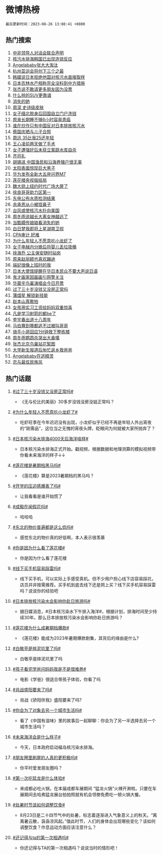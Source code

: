 # 微博热榜

`最后更新时间：2023-08-26 13:08:41 +0800`

## 热门搜索

1. [中非领导人对话会联合声明](https://m.weibo.cn/search?containerid=100103type%3D1%26t%3D10%26q%3D%23%E4%B8%AD%E9%9D%9E%E9%A2%86%E5%AF%BC%E4%BA%BA%E5%AF%B9%E8%AF%9D%E4%BC%9A%E8%81%94%E5%90%88%E5%A3%B0%E6%98%8E%23&stream_entry_id=51&isnewpage=1&extparam=seat%3D1%26pos%3D0%26c_type%3D51%26stream_entry_id%3D51%26filter_type%3Drealtimehot%26cate%3D10103%26dgr%3D0%26display_time%3D1693026520%26pre_seqid%3D169302652001903268173&luicode=10000011&lfid=106003type%253D25%2526t%253D3%2526disable_hot%253D1%2526filter_type%253Drealtimehot)
1. [核污水排海韩国已出现连锁反应](https://m.weibo.cn/search?containerid=100103type%3D1%26t%3D10%26q%3D%23%E6%A0%B8%E6%B1%A1%E6%B0%B4%E6%8E%92%E6%B5%B7%E9%9F%A9%E5%9B%BD%E5%B7%B2%E5%87%BA%E7%8E%B0%E8%BF%9E%E9%94%81%E5%8F%8D%E5%BA%94%23&stream_entry_id=31&isnewpage=1&extparam=seat%3D1%26pos%3D0%26stream_entry_id%3D31%26filter_type%3Drealtimehot%26realpos%3D1%26q%3D%2523%25E6%25A0%25B8%25E6%25B1%25A1%25E6%25B0%25B4%25E6%258E%2592%25E6%25B5%25B7%25E9%259F%25A9%25E5%259B%25BD%25E5%25B7%25B2%25E5%2587%25BA%25E7%258E%25B0%25E8%25BF%259E%25E9%2594%2581%25E5%258F%258D%25E5%25BA%2594%2523%26lcate%3D5001%26c_type%3D31%26band_rank%3D1%26cate%3D5001%26flag%3D16%26dgr%3D0%26display_time%3D1693026520%26pre_seqid%3D169302652001903268173&luicode=10000011&lfid=106003type%253D25%2526t%253D3%2526disable_hot%253D1%2526filter_type%253Drealtimehot)
1. [Angelababy张大大淘汰](https://m.weibo.cn/search?containerid=100103type%3D1%26t%3D10%26q%3D%23Angelababy%E5%BC%A0%E5%A4%A7%E5%A4%A7%E6%B7%98%E6%B1%B0%23&stream_entry_id=31&isnewpage=1&extparam=seat%3D1%26pos%3D1%26stream_entry_id%3D31%26filter_type%3Drealtimehot%26realpos%3D2%26q%3D%2523Angelababy%25E5%25BC%25A0%25E5%25A4%25A7%25E5%25A4%25A7%25E6%25B7%2598%25E6%25B1%25B0%2523%26lcate%3D5001%26c_type%3D31%26band_rank%3D2%26cate%3D5001%26flag%3D1%26dgr%3D0%26display_time%3D1693026520%26pre_seqid%3D169302652001903268173&luicode=10000011&lfid=106003type%253D25%2526t%253D3%2526disable_hot%253D1%2526filter_type%253Drealtimehot)
1. [杭州亚运会将创下三个之最](https://m.weibo.cn/search?containerid=100103type%3D1%26t%3D10%26q%3D%23%E6%9D%AD%E5%B7%9E%E4%BA%9A%E8%BF%90%E4%BC%9A%E5%B0%86%E5%88%9B%E4%B8%8B%E4%B8%89%E4%B8%AA%E4%B9%8B%E6%9C%80%23&stream_entry_id=31&isnewpage=1&extparam=seat%3D1%26pos%3D2%26stream_entry_id%3D31%26filter_type%3Drealtimehot%26realpos%3D3%26q%3D%2523%25E6%259D%25AD%25E5%25B7%259E%25E4%25BA%259A%25E8%25BF%2590%25E4%25BC%259A%25E5%25B0%2586%25E5%2588%259B%25E4%25B8%258B%25E4%25B8%2589%25E4%25B8%25AA%25E4%25B9%258B%25E6%259C%2580%2523%26lcate%3D5001%26c_type%3D31%26band_rank%3D3%26cate%3D5001%26flag%3D0%26dgr%3D0%26display_time%3D1693026520%26pre_seqid%3D169302652001903268173&luicode=10000011&lfid=106003type%253D25%2526t%253D3%2526disable_hot%253D1%2526filter_type%253Drealtimehot)
1. [韩媒说日本拒绝他国对核污水直接取样](https://m.weibo.cn/search?containerid=100103type%3D1%26t%3D10%26q%3D%23%E9%9F%A9%E5%AA%92%E8%AF%B4%E6%97%A5%E6%9C%AC%E6%8B%92%E7%BB%9D%E4%BB%96%E5%9B%BD%E5%AF%B9%E6%A0%B8%E6%B1%A1%E6%B0%B4%E7%9B%B4%E6%8E%A5%E5%8F%96%E6%A0%B7%23&stream_entry_id=31&isnewpage=1&extparam=seat%3D1%26pos%3D3%26stream_entry_id%3D31%26filter_type%3Drealtimehot%26realpos%3D4%26q%3D%2523%25E9%259F%25A9%25E5%25AA%2592%25E8%25AF%25B4%25E6%2597%25A5%25E6%259C%25AC%25E6%258B%2592%25E7%25BB%259D%25E4%25BB%2596%25E5%259B%25BD%25E5%25AF%25B9%25E6%25A0%25B8%25E6%25B1%25A1%25E6%25B0%25B4%25E7%259B%25B4%25E6%258E%25A5%25E5%258F%2596%25E6%25A0%25B7%2523%26lcate%3D5001%26c_type%3D31%26band_rank%3D4%26cate%3D5001%26flag%3D1%26dgr%3D0%26display_time%3D1693026520%26pre_seqid%3D169302652001903268173&luicode=10000011&lfid=106003type%253D25%2526t%253D3%2526disable_hot%253D1%2526filter_type%253Drealtimehot)
1. [日本农林水产相称完全没料到中方措施](https://m.weibo.cn/search?containerid=100103type%3D1%26t%3D10%26q%3D%23%E6%97%A5%E6%9C%AC%E5%86%9C%E6%9E%97%E6%B0%B4%E4%BA%A7%E7%9B%B8%E7%A7%B0%E5%AE%8C%E5%85%A8%E6%B2%A1%E6%96%99%E5%88%B0%E4%B8%AD%E6%96%B9%E6%8E%AA%E6%96%BD%23&stream_entry_id=31&isnewpage=1&extparam=seat%3D1%26pos%3D4%26stream_entry_id%3D31%26filter_type%3Drealtimehot%26realpos%3D5%26q%3D%2523%25E6%2597%25A5%25E6%259C%25AC%25E5%2586%259C%25E6%259E%2597%25E6%25B0%25B4%25E4%25BA%25A7%25E7%259B%25B8%25E7%25A7%25B0%25E5%25AE%258C%25E5%2585%25A8%25E6%25B2%25A1%25E6%2596%2599%25E5%2588%25B0%25E4%25B8%25AD%25E6%2596%25B9%25E6%258E%25AA%25E6%2596%25BD%2523%26lcate%3D5001%26c_type%3D31%26band_rank%3D5%26cate%3D5001%26flag%3D1%26dgr%3D0%26display_time%3D1693026520%26pre_seqid%3D169302652001903268173&luicode=10000011&lfid=106003type%253D25%2526t%253D3%2526disable_hot%253D1%2526filter_type%253Drealtimehot)
1. [张杰说不敢请更多朋友因为没票](https://m.weibo.cn/search?containerid=100103type%3D1%26t%3D10%26q%3D%23%E5%BC%A0%E6%9D%B0%E8%AF%B4%E4%B8%8D%E6%95%A2%E8%AF%B7%E6%9B%B4%E5%A4%9A%E6%9C%8B%E5%8F%8B%E5%9B%A0%E4%B8%BA%E6%B2%A1%E7%A5%A8%23&stream_entry_id=31&isnewpage=1&extparam=seat%3D1%26pos%3D5%26stream_entry_id%3D31%26filter_type%3Drealtimehot%26realpos%3D6%26q%3D%2523%25E5%25BC%25A0%25E6%259D%25B0%25E8%25AF%25B4%25E4%25B8%258D%25E6%2595%25A2%25E8%25AF%25B7%25E6%259B%25B4%25E5%25A4%259A%25E6%259C%258B%25E5%258F%258B%25E5%259B%25A0%25E4%25B8%25BA%25E6%25B2%25A1%25E7%25A5%25A8%2523%26lcate%3D5001%26c_type%3D31%26band_rank%3D6%26cate%3D5001%26flag%3D1%26dgr%3D0%26display_time%3D1693026520%26pre_seqid%3D169302652001903268173&luicode=10000011&lfid=106003type%253D25%2526t%253D3%2526disable_hot%253D1%2526filter_type%253Drealtimehot)
1. [什么样的SUV更靠谱](https://m.weibo.cn/search?containerid=100103type%3D1%26t%3D10%26q%3D%23%E4%BB%80%E4%B9%88%E6%A0%B7%E7%9A%84SUV%E6%9B%B4%E9%9D%A0%E8%B0%B1%23&stream_entry_id=31&isnewpage=1&extparam=seat%3D1%26adid%3D200559%26pos%3D6%26is_ad_pos%3D1%26filter_type%3Drealtimehot%26dgr%3D0%26lcate%3D5001%26stream_entry_id%3D31%26c_type%3D31%26cate%3D5001%26band_rank%3D7%26q%3D%2523%25E4%25BB%2580%25E4%25B9%2588%25E6%25A0%25B7%25E7%259A%2584SUV%25E6%259B%25B4%25E9%259D%25A0%25E8%25B0%25B1%2523%26topic_ad%3D1%26display_time%3D1693026520%26pre_seqid%3D169302652001903268173&luicode=10000011&lfid=106003type%253D25%2526t%253D3%2526disable_hot%253D1%2526filter_type%253Drealtimehot)
1. [消失的她](https://m.weibo.cn/search?containerid=100103type%3D1%26t%3D10%26q%3D%E6%B6%88%E5%A4%B1%E7%9A%84%E5%A5%B9&stream_entry_id=31&isnewpage=1&extparam=seat%3D1%26pos%3D7%26stream_entry_id%3D31%26filter_type%3Drealtimehot%26realpos%3D7%26q%3D%25E6%25B6%2588%25E5%25A4%25B1%25E7%259A%2584%25E5%25A5%25B9%26lcate%3D5001%26c_type%3D31%26band_rank%3D7%26cate%3D5001%26flag%3D1%26dgr%3D0%26display_time%3D1693026520%26pre_seqid%3D169302652001903268173&luicode=10000011&lfid=106003type%253D25%2526t%253D3%2526disable_hot%253D1%2526filter_type%253Drealtimehot)
1. [周深 史诗级皮肤](https://m.weibo.cn/search?containerid=100103type%3D1%26t%3D10%26q%3D%E5%91%A8%E6%B7%B1+%E5%8F%B2%E8%AF%97%E7%BA%A7%E7%9A%AE%E8%82%A4&stream_entry_id=31&isnewpage=1&extparam=seat%3D1%26pos%3D8%26stream_entry_id%3D31%26filter_type%3Drealtimehot%26realpos%3D8%26q%3D%25E5%2591%25A8%25E6%25B7%25B1%2520%25E5%258F%25B2%25E8%25AF%2597%25E7%25BA%25A7%25E7%259A%25AE%25E8%2582%25A4%26lcate%3D5001%26c_type%3D31%26band_rank%3D8%26cate%3D5001%26flag%3D1%26dgr%3D0%26display_time%3D1693026520%26pre_seqid%3D169302652001903268173&luicode=10000011&lfid=106003type%253D25%2526t%253D3%2526disable_hot%253D1%2526filter_type%253Drealtimehot)
1. [女子缅北脱身后回国自立门户洗钱](https://m.weibo.cn/search?containerid=100103type%3D1%26t%3D10%26q%3D%23%E5%A5%B3%E5%AD%90%E7%BC%85%E5%8C%97%E8%84%B1%E8%BA%AB%E5%90%8E%E5%9B%9E%E5%9B%BD%E8%87%AA%E7%AB%8B%E9%97%A8%E6%88%B7%E6%B4%97%E9%92%B1%23&stream_entry_id=31&isnewpage=1&extparam=seat%3D1%26pos%3D9%26stream_entry_id%3D31%26filter_type%3Drealtimehot%26realpos%3D9%26q%3D%2523%25E5%25A5%25B3%25E5%25AD%2590%25E7%25BC%2585%25E5%258C%2597%25E8%2584%25B1%25E8%25BA%25AB%25E5%2590%258E%25E5%259B%259E%25E5%259B%25BD%25E8%2587%25AA%25E7%25AB%258B%25E9%2597%25A8%25E6%2588%25B7%25E6%25B4%2597%25E9%2592%25B1%2523%26lcate%3D5001%26c_type%3D31%26band_rank%3D9%26cate%3D5001%26flag%3D2%26dgr%3D0%26display_time%3D1693026520%26pre_seqid%3D169302652001903268173&luicode=10000011&lfid=106003type%253D25%2526t%253D3%2526disable_hot%253D1%2526filter_type%253Drealtimehot)
1. [原来长期睡不够6小时容易患癌](https://m.weibo.cn/search?containerid=100103type%3D1%26t%3D10%26q%3D%23%E5%8E%9F%E6%9D%A5%E9%95%BF%E6%9C%9F%E7%9D%A1%E4%B8%8D%E5%A4%9F6%E5%B0%8F%E6%97%B6%E5%AE%B9%E6%98%93%E6%82%A3%E7%99%8C%23&stream_entry_id=31&isnewpage=1&extparam=seat%3D1%26pos%3D10%26stream_entry_id%3D31%26filter_type%3Drealtimehot%26realpos%3D10%26q%3D%2523%25E5%258E%259F%25E6%259D%25A5%25E9%2595%25BF%25E6%259C%259F%25E7%259D%25A1%25E4%25B8%258D%25E5%25A4%259F6%25E5%25B0%258F%25E6%2597%25B6%25E5%25AE%25B9%25E6%2598%2593%25E6%2582%25A3%25E7%2599%258C%2523%26lcate%3D5001%26c_type%3D31%26band_rank%3D10%26cate%3D5001%26flag%3D0%26dgr%3D0%26display_time%3D1693026520%26pre_seqid%3D169302652001903268173&luicode=10000011&lfid=106003type%253D25%2526t%253D3%2526disable_hot%253D1%2526filter_type%253Drealtimehot)
1. [谁在炒作只有中国反对日本排放核污水](https://m.weibo.cn/search?containerid=100103type%3D1%26t%3D10%26q%3D%23%E8%B0%81%E5%9C%A8%E7%82%92%E4%BD%9C%E5%8F%AA%E6%9C%89%E4%B8%AD%E5%9B%BD%E5%8F%8D%E5%AF%B9%E6%97%A5%E6%9C%AC%E6%8E%92%E6%94%BE%E6%A0%B8%E6%B1%A1%E6%B0%B4%23&stream_entry_id=31&isnewpage=1&extparam=seat%3D1%26pos%3D11%26stream_entry_id%3D31%26filter_type%3Drealtimehot%26realpos%3D11%26q%3D%2523%25E8%25B0%2581%25E5%259C%25A8%25E7%2582%2592%25E4%25BD%259C%25E5%258F%25AA%25E6%259C%2589%25E4%25B8%25AD%25E5%259B%25BD%25E5%258F%258D%25E5%25AF%25B9%25E6%2597%25A5%25E6%259C%25AC%25E6%258E%2592%25E6%2594%25BE%25E6%25A0%25B8%25E6%25B1%25A1%25E6%25B0%25B4%2523%26lcate%3D5001%26c_type%3D31%26band_rank%3D11%26cate%3D5001%26flag%3D2%26dgr%3D0%26display_time%3D1693026520%26pre_seqid%3D169302652001903268173&luicode=10000011&lfid=106003type%253D25%2526t%253D3%2526disable_hot%253D1%2526filter_type%253Drealtimehot)
1. [蔡国庆晒与儿子合照](https://m.weibo.cn/search?containerid=100103type%3D1%26t%3D10%26q%3D%23%E8%94%A1%E5%9B%BD%E5%BA%86%E6%99%92%E4%B8%8E%E5%84%BF%E5%AD%90%E5%90%88%E7%85%A7%23&stream_entry_id=31&isnewpage=1&extparam=seat%3D1%26pos%3D12%26stream_entry_id%3D31%26filter_type%3Drealtimehot%26realpos%3D12%26q%3D%2523%25E8%2594%25A1%25E5%259B%25BD%25E5%25BA%2586%25E6%2599%2592%25E4%25B8%258E%25E5%2584%25BF%25E5%25AD%2590%25E5%2590%2588%25E7%2585%25A7%2523%26lcate%3D5001%26c_type%3D31%26band_rank%3D12%26cate%3D5001%26flag%3D1%26dgr%3D0%26display_time%3D1693026520%26pre_seqid%3D169302652001903268173&luicode=10000011&lfid=106003type%253D25%2526t%253D3%2526disable_hot%253D1%2526filter_type%253Drealtimehot)
1. [周迅 35比我25还年轻](https://m.weibo.cn/search?containerid=100103type%3D1%26t%3D10%26q%3D%E5%91%A8%E8%BF%85+35%E6%AF%94%E6%88%9125%E8%BF%98%E5%B9%B4%E8%BD%BB&stream_entry_id=31&isnewpage=1&extparam=seat%3D1%26pos%3D13%26stream_entry_id%3D31%26filter_type%3Drealtimehot%26realpos%3D13%26q%3D%25E5%2591%25A8%25E8%25BF%2585%252035%25E6%25AF%2594%25E6%2588%259125%25E8%25BF%2598%25E5%25B9%25B4%25E8%25BD%25BB%26lcate%3D5001%26c_type%3D31%26band_rank%3D13%26cate%3D5001%26flag%3D1%26dgr%3D0%26display_time%3D1693026520%26pre_seqid%3D169302652001903268173&luicode=10000011&lfid=106003type%253D25%2526t%253D3%2526disable_hot%253D1%2526filter_type%253Drealtimehot)
1. [王心凌前两天做了手术](https://m.weibo.cn/search?containerid=100103type%3D1%26t%3D10%26q%3D%23%E7%8E%8B%E5%BF%83%E5%87%8C%E5%89%8D%E4%B8%A4%E5%A4%A9%E5%81%9A%E4%BA%86%E6%89%8B%E6%9C%AF%23&stream_entry_id=31&isnewpage=1&extparam=seat%3D1%26pos%3D14%26stream_entry_id%3D31%26filter_type%3Drealtimehot%26realpos%3D14%26q%3D%2523%25E7%258E%258B%25E5%25BF%2583%25E5%2587%258C%25E5%2589%258D%25E4%25B8%25A4%25E5%25A4%25A9%25E5%2581%259A%25E4%25BA%2586%25E6%2589%258B%25E6%259C%25AF%2523%26lcate%3D5001%26c_type%3D31%26band_rank%3D14%26cate%3D5001%26flag%3D2%26dgr%3D0%26display_time%3D1693026520%26pre_seqid%3D169302652001903268173&luicode=10000011&lfid=106003type%253D25%2526t%253D3%2526disable_hot%253D1%2526filter_type%253Drealtimehot)
1. [女子遭强奸后未获立案跳水库自杀](https://m.weibo.cn/search?containerid=100103type%3D1%26t%3D10%26q%3D%23%E5%A5%B3%E5%AD%90%E9%81%AD%E5%BC%BA%E5%A5%B8%E5%90%8E%E6%9C%AA%E8%8E%B7%E7%AB%8B%E6%A1%88%E8%B7%B3%E6%B0%B4%E5%BA%93%E8%87%AA%E6%9D%80%23&stream_entry_id=31&isnewpage=1&extparam=seat%3D1%26pos%3D15%26stream_entry_id%3D31%26filter_type%3Drealtimehot%26realpos%3D15%26q%3D%2523%25E5%25A5%25B3%25E5%25AD%2590%25E9%2581%25AD%25E5%25BC%25BA%25E5%25A5%25B8%25E5%2590%258E%25E6%259C%25AA%25E8%258E%25B7%25E7%25AB%258B%25E6%25A1%2588%25E8%25B7%25B3%25E6%25B0%25B4%25E5%25BA%2593%25E8%2587%25AA%25E6%259D%2580%2523%26lcate%3D5001%26c_type%3D31%26band_rank%3D15%26cate%3D5001%26flag%3D0%26dgr%3D0%26display_time%3D1693026520%26pre_seqid%3D169302652001903268173&luicode=10000011&lfid=106003type%253D25%2526t%253D3%2526disable_hot%253D1%2526filter_type%253Drealtimehot)
1. [齐司礼](https://m.weibo.cn/search?containerid=100103type%3D1%26t%3D10%26q%3D%E9%BD%90%E5%8F%B8%E7%A4%BC&stream_entry_id=31&isnewpage=1&extparam=seat%3D1%26pos%3D16%26stream_entry_id%3D31%26filter_type%3Drealtimehot%26realpos%3D16%26q%3D%25E9%25BD%2590%25E5%258F%25B8%25E7%25A4%25BC%26lcate%3D5001%26c_type%3D31%26band_rank%3D16%26cate%3D5001%26flag%3D1%26dgr%3D0%26display_time%3D1693026520%26pre_seqid%3D169302652001903268173&luicode=10000011&lfid=106003type%253D25%2526t%253D3%2526disable_hot%253D1%2526filter_type%253Drealtimehot)
1. [胡锡进 中国渔民和沿海养殖户很无辜](https://m.weibo.cn/search?containerid=100103type%3D1%26t%3D10%26q%3D%E8%83%A1%E9%94%A1%E8%BF%9B+%E4%B8%AD%E5%9B%BD%E6%B8%94%E6%B0%91%E5%92%8C%E6%B2%BF%E6%B5%B7%E5%85%BB%E6%AE%96%E6%88%B7%E5%BE%88%E6%97%A0%E8%BE%9C&stream_entry_id=31&isnewpage=1&extparam=seat%3D1%26pos%3D17%26stream_entry_id%3D31%26filter_type%3Drealtimehot%26realpos%3D17%26q%3D%25E8%2583%25A1%25E9%2594%25A1%25E8%25BF%259B%2520%25E4%25B8%25AD%25E5%259B%25BD%25E6%25B8%2594%25E6%25B0%2591%25E5%2592%258C%25E6%25B2%25BF%25E6%25B5%25B7%25E5%2585%25BB%25E6%25AE%2596%25E6%2588%25B7%25E5%25BE%2588%25E6%2597%25A0%25E8%25BE%259C%26lcate%3D5001%26c_type%3D31%26band_rank%3D17%26cate%3D5001%26flag%3D1%26dgr%3D0%26display_time%3D1693026520%26pre_seqid%3D169302652001903268173&luicode=10000011&lfid=106003type%253D25%2526t%253D3%2526disable_hot%253D1%2526filter_type%253Drealtimehot)
1. [太阳表面惊现巨大黑子](https://m.weibo.cn/search?containerid=100103type%3D1%26t%3D10%26q%3D%23%E5%A4%AA%E9%98%B3%E8%A1%A8%E9%9D%A2%E6%83%8A%E7%8E%B0%E5%B7%A8%E5%A4%A7%E9%BB%91%E5%AD%90%23&stream_entry_id=31&isnewpage=1&extparam=seat%3D1%26pos%3D18%26stream_entry_id%3D31%26filter_type%3Drealtimehot%26realpos%3D18%26q%3D%2523%25E5%25A4%25AA%25E9%2598%25B3%25E8%25A1%25A8%25E9%259D%25A2%25E6%2583%258A%25E7%258E%25B0%25E5%25B7%25A8%25E5%25A4%25A7%25E9%25BB%2591%25E5%25AD%2590%2523%26lcate%3D5001%26c_type%3D31%26band_rank%3D18%26cate%3D5001%26flag%3D0%26dgr%3D0%26display_time%3D1693026520%26pre_seqid%3D169302652001903268173&luicode=10000011&lfid=106003type%253D25%2526t%253D3%2526disable_hot%253D1%2526filter_type%253Drealtimehot)
1. [华为发布全新大五座问界M7](https://m.weibo.cn/search?containerid=100103type%3D1%26t%3D10%26q%3D%23%E5%8D%8E%E4%B8%BA%E5%8F%91%E5%B8%83%E5%85%A8%E6%96%B0%E5%A4%A7%E4%BA%94%E5%BA%A7%E9%97%AE%E7%95%8CM7%23&stream_entry_id=31&isnewpage=1&extparam=seat%3D1%26adid%3D200585%26pos%3D19%26stream_entry_id%3D31%26filter_type%3Drealtimehot%26realpos%3D19%26q%3D%2523%25E5%258D%258E%25E4%25B8%25BA%25E5%258F%2591%25E5%25B8%2583%25E5%2585%25A8%25E6%2596%25B0%25E5%25A4%25A7%25E4%25BA%2594%25E5%25BA%25A7%25E9%2597%25AE%25E7%2595%258CM7%2523%26lcate%3D5001%26c_type%3D31%26band_rank%3D19%26cate%3D5001%26flag%3D0%26dgr%3D0%26display_time%3D1693026520%26pre_seqid%3D169302652001903268173&luicode=10000011&lfid=106003type%253D25%2526t%253D3%2526disable_hot%253D1%2526filter_type%253Drealtimehot)
1. [莲花楼央视版结局](https://m.weibo.cn/search?containerid=100103type%3D1%26t%3D10%26q%3D%23%E8%8E%B2%E8%8A%B1%E6%A5%BC%E5%A4%AE%E8%A7%86%E7%89%88%E7%BB%93%E5%B1%80%23&stream_entry_id=31&isnewpage=1&extparam=seat%3D1%26pos%3D20%26stream_entry_id%3D31%26filter_type%3Drealtimehot%26realpos%3D20%26q%3D%2523%25E8%258E%25B2%25E8%258A%25B1%25E6%25A5%25BC%25E5%25A4%25AE%25E8%25A7%2586%25E7%2589%2588%25E7%25BB%2593%25E5%25B1%2580%2523%26lcate%3D5001%26c_type%3D31%26band_rank%3D20%26cate%3D5001%26flag%3D2%26dgr%3D0%26display_time%3D1693026520%26pre_seqid%3D169302652001903268173&luicode=10000011&lfid=106003type%253D25%2526t%253D3%2526disable_hot%253D1%2526filter_type%253Drealtimehot)
1. [魏大勋上纽约时代广场大屏了](https://m.weibo.cn/search?containerid=100103type%3D1%26t%3D10%26q%3D%23%E9%AD%8F%E5%A4%A7%E5%8B%8B%E4%B8%8A%E7%BA%BD%E7%BA%A6%E6%97%B6%E4%BB%A3%E5%B9%BF%E5%9C%BA%E5%A4%A7%E5%B1%8F%E4%BA%86%23&stream_entry_id=31&isnewpage=1&extparam=seat%3D1%26pos%3D21%26stream_entry_id%3D31%26filter_type%3Drealtimehot%26realpos%3D21%26q%3D%2523%25E9%25AD%258F%25E5%25A4%25A7%25E5%258B%258B%25E4%25B8%258A%25E7%25BA%25BD%25E7%25BA%25A6%25E6%2597%25B6%25E4%25BB%25A3%25E5%25B9%25BF%25E5%259C%25BA%25E5%25A4%25A7%25E5%25B1%258F%25E4%25BA%2586%2523%26lcate%3D5001%26c_type%3D31%26band_rank%3D21%26cate%3D5001%26flag%3D1%26dgr%3D0%26display_time%3D1693026520%26pre_seqid%3D169302652001903268173&luicode=10000011&lfid=106003type%253D25%2526t%253D3%2526disable_hot%253D1%2526filter_type%253Drealtimehot)
1. [徐良哥哥助力区第一](https://m.weibo.cn/search?containerid=100103type%3D1%26t%3D10%26q%3D%23%E5%BE%90%E8%89%AF%E5%93%A5%E5%93%A5%E5%8A%A9%E5%8A%9B%E5%8C%BA%E7%AC%AC%E4%B8%80%23&stream_entry_id=31&isnewpage=1&extparam=seat%3D1%26pos%3D22%26stream_entry_id%3D31%26filter_type%3Drealtimehot%26realpos%3D22%26q%3D%2523%25E5%25BE%2590%25E8%2589%25AF%25E5%2593%25A5%25E5%2593%25A5%25E5%258A%25A9%25E5%258A%259B%25E5%258C%25BA%25E7%25AC%25AC%25E4%25B8%2580%2523%26lcate%3D5001%26c_type%3D31%26band_rank%3D22%26cate%3D5001%26flag%3D1%26dgr%3D0%26display_time%3D1693026520%26pre_seqid%3D169302652001903268173&luicode=10000011&lfid=106003type%253D25%2526t%253D3%2526disable_hot%253D1%2526filter_type%253Drealtimehot)
1. [东电公布水质检测结果](https://m.weibo.cn/search?containerid=100103type%3D1%26t%3D10%26q%3D%23%E4%B8%9C%E7%94%B5%E5%85%AC%E5%B8%83%E6%B0%B4%E8%B4%A8%E6%A3%80%E6%B5%8B%E7%BB%93%E6%9E%9C%23&stream_entry_id=31&isnewpage=1&extparam=seat%3D1%26pos%3D23%26stream_entry_id%3D31%26filter_type%3Drealtimehot%26realpos%3D23%26q%3D%2523%25E4%25B8%259C%25E7%2594%25B5%25E5%2585%25AC%25E5%25B8%2583%25E6%25B0%25B4%25E8%25B4%25A8%25E6%25A3%2580%25E6%25B5%258B%25E7%25BB%2593%25E6%259E%259C%2523%26lcate%3D5001%26c_type%3D31%26band_rank%3D23%26cate%3D5001%26flag%3D0%26dgr%3D0%26display_time%3D1693026520%26pre_seqid%3D169302652001903268173&luicode=10000011&lfid=106003type%253D25%2526t%253D3%2526disable_hot%253D1%2526filter_type%253Drealtimehot)
1. [余承恩从小被捏鼻子](https://m.weibo.cn/search?containerid=100103type%3D1%26t%3D10%26q%3D%23%E4%BD%99%E6%89%BF%E6%81%A9%E4%BB%8E%E5%B0%8F%E8%A2%AB%E6%8D%8F%E9%BC%BB%E5%AD%90%23&stream_entry_id=31&isnewpage=1&extparam=seat%3D1%26pos%3D24%26stream_entry_id%3D31%26filter_type%3Drealtimehot%26realpos%3D24%26q%3D%2523%25E4%25BD%2599%25E6%2589%25BF%25E6%2581%25A9%25E4%25BB%258E%25E5%25B0%258F%25E8%25A2%25AB%25E6%258D%258F%25E9%25BC%25BB%25E5%25AD%2590%2523%26lcate%3D5001%26c_type%3D31%26band_rank%3D24%26cate%3D5001%26flag%3D1%26dgr%3D0%26display_time%3D1693026520%26pre_seqid%3D169302652001903268173&luicode=10000011&lfid=106003type%253D25%2526t%253D3%2526disable_hot%253D1%2526filter_type%253Drealtimehot)
1. [台风或使核污水扑向美国](https://m.weibo.cn/search?containerid=100103type%3D1%26t%3D10%26q%3D%23%E5%8F%B0%E9%A3%8E%E6%88%96%E4%BD%BF%E6%A0%B8%E6%B1%A1%E6%B0%B4%E6%89%91%E5%90%91%E7%BE%8E%E5%9B%BD%23&stream_entry_id=31&isnewpage=1&extparam=seat%3D1%26pos%3D25%26stream_entry_id%3D31%26filter_type%3Drealtimehot%26realpos%3D25%26q%3D%2523%25E5%258F%25B0%25E9%25A3%258E%25E6%2588%2596%25E4%25BD%25BF%25E6%25A0%25B8%25E6%25B1%25A1%25E6%25B0%25B4%25E6%2589%2591%25E5%2590%2591%25E7%25BE%258E%25E5%259B%25BD%2523%26lcate%3D5001%26c_type%3D31%26band_rank%3D25%26cate%3D5001%26flag%3D0%26dgr%3D0%26display_time%3D1693026520%26pre_seqid%3D169302652001903268173&luicode=10000011&lfid=106003type%253D25%2526t%253D3%2526disable_hot%253D1%2526filter_type%253Drealtimehot)
1. [周冬雨说越长大离女神越远了](https://m.weibo.cn/search?containerid=100103type%3D1%26t%3D10%26q%3D%23%E5%91%A8%E5%86%AC%E9%9B%A8%E8%AF%B4%E8%B6%8A%E9%95%BF%E5%A4%A7%E7%A6%BB%E5%A5%B3%E7%A5%9E%E8%B6%8A%E8%BF%9C%E4%BA%86%23&stream_entry_id=31&isnewpage=1&extparam=seat%3D1%26pos%3D26%26stream_entry_id%3D31%26filter_type%3Drealtimehot%26realpos%3D26%26q%3D%2523%25E5%2591%25A8%25E5%2586%25AC%25E9%259B%25A8%25E8%25AF%25B4%25E8%25B6%258A%25E9%2595%25BF%25E5%25A4%25A7%25E7%25A6%25BB%25E5%25A5%25B3%25E7%25A5%259E%25E8%25B6%258A%25E8%25BF%259C%25E4%25BA%2586%2523%26lcate%3D5001%26c_type%3D31%26band_rank%3D26%26cate%3D5001%26flag%3D0%26dgr%3D0%26display_time%3D1693026520%26pre_seqid%3D169302652001903268173&luicode=10000011&lfid=106003type%253D25%2526t%253D3%2526disable_hot%253D1%2526filter_type%253Drealtimehot)
1. [当甄嬛传娘娘看消失的她](https://m.weibo.cn/search?containerid=100103type%3D1%26t%3D10%26q%3D%E5%BD%93%E7%94%84%E5%AC%9B%E4%BC%A0%E5%A8%98%E5%A8%98%E7%9C%8B%E6%B6%88%E5%A4%B1%E7%9A%84%E5%A5%B9&stream_entry_id=31&isnewpage=1&extparam=seat%3D1%26pos%3D27%26stream_entry_id%3D31%26filter_type%3Drealtimehot%26realpos%3D27%26q%3D%25E5%25BD%2593%25E7%2594%2584%25E5%25AC%259B%25E4%25BC%25A0%25E5%25A8%2598%25E5%25A8%2598%25E7%259C%258B%25E6%25B6%2588%25E5%25A4%25B1%25E7%259A%2584%25E5%25A5%25B9%26lcate%3D5001%26c_type%3D31%26band_rank%3D27%26cate%3D5001%26flag%3D1%26dgr%3D0%26display_time%3D1693026520%26pre_seqid%3D169302652001903268173&luicode=10000011&lfid=106003type%253D25%2526t%253D3%2526disable_hot%253D1%2526filter_type%253Drealtimehot)
1. [白日梦我即将上星湖南卫视](https://m.weibo.cn/search?containerid=100103type%3D1%26t%3D10%26q%3D%23%E7%99%BD%E6%97%A5%E6%A2%A6%E6%88%91%E5%8D%B3%E5%B0%86%E4%B8%8A%E6%98%9F%E6%B9%96%E5%8D%97%E5%8D%AB%E8%A7%86%23&stream_entry_id=31&isnewpage=1&extparam=seat%3D1%26pos%3D28%26stream_entry_id%3D31%26filter_type%3Drealtimehot%26realpos%3D28%26q%3D%2523%25E7%2599%25BD%25E6%2597%25A5%25E6%25A2%25A6%25E6%2588%2591%25E5%258D%25B3%25E5%25B0%2586%25E4%25B8%258A%25E6%2598%259F%25E6%25B9%2596%25E5%258D%2597%25E5%258D%25AB%25E8%25A7%2586%2523%26lcate%3D5001%26c_type%3D31%26band_rank%3D28%26cate%3D5001%26flag%3D1%26dgr%3D0%26display_time%3D1693026520%26pre_seqid%3D169302652001903268173&luicode=10000011&lfid=106003type%253D25%2526t%253D3%2526disable_hot%253D1%2526filter_type%253Drealtimehot)
1. [CPA审计 好难](https://m.weibo.cn/search?containerid=100103type%3D1%26t%3D10%26q%3DCPA%E5%AE%A1%E8%AE%A1+%E5%A5%BD%E9%9A%BE&stream_entry_id=31&isnewpage=1&extparam=seat%3D1%26pos%3D29%26stream_entry_id%3D31%26filter_type%3Drealtimehot%26realpos%3D29%26q%3DCPA%25E5%25AE%25A1%25E8%25AE%25A1%2520%25E5%25A5%25BD%25E9%259A%25BE%26lcate%3D5001%26c_type%3D31%26band_rank%3D29%26cate%3D5001%26flag%3D0%26dgr%3D0%26display_time%3D1693026520%26pre_seqid%3D169302652001903268173&luicode=10000011&lfid=106003type%253D25%2526t%253D3%2526disable_hot%253D1%2526filter_type%253Drealtimehot)
1. [为什么年轻人不愿意吃小龙虾了](https://m.weibo.cn/search?containerid=100103type%3D1%26t%3D10%26q%3D%23%E4%B8%BA%E4%BB%80%E4%B9%88%E5%B9%B4%E8%BD%BB%E4%BA%BA%E4%B8%8D%E6%84%BF%E6%84%8F%E5%90%83%E5%B0%8F%E9%BE%99%E8%99%BE%E4%BA%86%23&stream_entry_id=31&isnewpage=1&extparam=seat%3D1%26pos%3D30%26stream_entry_id%3D31%26filter_type%3Drealtimehot%26realpos%3D30%26q%3D%2523%25E4%25B8%25BA%25E4%25BB%2580%25E4%25B9%2588%25E5%25B9%25B4%25E8%25BD%25BB%25E4%25BA%25BA%25E4%25B8%258D%25E6%2584%25BF%25E6%2584%258F%25E5%2590%2583%25E5%25B0%258F%25E9%25BE%2599%25E8%2599%25BE%25E4%25BA%2586%2523%26lcate%3D5001%26c_type%3D31%26band_rank%3D30%26cate%3D5001%26flag%3D0%26dgr%3D0%26display_time%3D1693026520%26pre_seqid%3D169302652001903268173&luicode=10000011&lfid=106003type%253D25%2526t%253D3%2526disable_hot%253D1%2526filter_type%253Drealtimehot)
1. [女子电梯内分娩后将婴儿丢垃圾桶](https://m.weibo.cn/search?containerid=100103type%3D1%26t%3D10%26q%3D%23%E5%A5%B3%E5%AD%90%E7%94%B5%E6%A2%AF%E5%86%85%E5%88%86%E5%A8%A9%E5%90%8E%E5%B0%86%E5%A9%B4%E5%84%BF%E4%B8%A2%E5%9E%83%E5%9C%BE%E6%A1%B6%23&stream_entry_id=31&isnewpage=1&extparam=seat%3D1%26pos%3D31%26stream_entry_id%3D31%26filter_type%3Drealtimehot%26realpos%3D31%26q%3D%2523%25E5%25A5%25B3%25E5%25AD%2590%25E7%2594%25B5%25E6%25A2%25AF%25E5%2586%2585%25E5%2588%2586%25E5%25A8%25A9%25E5%2590%258E%25E5%25B0%2586%25E5%25A9%25B4%25E5%2584%25BF%25E4%25B8%25A2%25E5%259E%2583%25E5%259C%25BE%25E6%25A1%25B6%2523%26lcate%3D5001%26c_type%3D31%26band_rank%3D31%26cate%3D5001%26flag%3D0%26dgr%3D0%26display_time%3D1693026520%26pre_seqid%3D169302652001903268173&luicode=10000011&lfid=106003type%253D25%2526t%253D3%2526disable_hot%253D1%2526filter_type%253Drealtimehot)
1. [徐海乔 公主保安随时站岗](https://m.weibo.cn/search?containerid=100103type%3D1%26t%3D10%26q%3D%E5%BE%90%E6%B5%B7%E4%B9%94+%E5%85%AC%E4%B8%BB%E4%BF%9D%E5%AE%89%E9%9A%8F%E6%97%B6%E7%AB%99%E5%B2%97&stream_entry_id=31&isnewpage=1&extparam=seat%3D1%26pos%3D32%26stream_entry_id%3D31%26filter_type%3Drealtimehot%26realpos%3D32%26q%3D%25E5%25BE%2590%25E6%25B5%25B7%25E4%25B9%2594%2520%25E5%2585%25AC%25E4%25B8%25BB%25E4%25BF%259D%25E5%25AE%2589%25E9%259A%258F%25E6%2597%25B6%25E7%25AB%2599%25E5%25B2%2597%26lcate%3D5001%26c_type%3D31%26band_rank%3D32%26cate%3D5001%26flag%3D1%26dgr%3D0%26display_time%3D1693026520%26pre_seqid%3D169302652001903268173&luicode=10000011&lfid=106003type%253D25%2526t%253D3%2526disable_hot%253D1%2526filter_type%253Drealtimehot)
1. [原来赵丽颖也喜欢蹦迪](https://m.weibo.cn/search?containerid=100103type%3D1%26t%3D10%26q%3D%23%E5%8E%9F%E6%9D%A5%E8%B5%B5%E4%B8%BD%E9%A2%96%E4%B9%9F%E5%96%9C%E6%AC%A2%E8%B9%A6%E8%BF%AA%23&stream_entry_id=31&isnewpage=1&extparam=seat%3D1%26pos%3D33%26stream_entry_id%3D31%26filter_type%3Drealtimehot%26realpos%3D33%26q%3D%2523%25E5%258E%259F%25E6%259D%25A5%25E8%25B5%25B5%25E4%25B8%25BD%25E9%25A2%2596%25E4%25B9%259F%25E5%2596%259C%25E6%25AC%25A2%25E8%25B9%25A6%25E8%25BF%25AA%2523%26lcate%3D5001%26c_type%3D31%26band_rank%3D33%26cate%3D5001%26flag%3D0%26dgr%3D0%26display_time%3D1693026520%26pre_seqid%3D169302652001903268173&luicode=10000011&lfid=106003type%253D25%2526t%253D3%2526disable_hot%253D1%2526filter_type%253Drealtimehot)
1. [端妃很像上班时的我](https://m.weibo.cn/search?containerid=100103type%3D1%26t%3D10%26q%3D%E7%AB%AF%E5%A6%83%E5%BE%88%E5%83%8F%E4%B8%8A%E7%8F%AD%E6%97%B6%E7%9A%84%E6%88%91&stream_entry_id=31&isnewpage=1&extparam=seat%3D1%26pos%3D34%26stream_entry_id%3D31%26filter_type%3Drealtimehot%26realpos%3D34%26q%3D%25E7%25AB%25AF%25E5%25A6%2583%25E5%25BE%2588%25E5%2583%258F%25E4%25B8%258A%25E7%258F%25AD%25E6%2597%25B6%25E7%259A%2584%25E6%2588%2591%26lcate%3D5001%26c_type%3D31%26band_rank%3D34%26cate%3D5001%26flag%3D0%26dgr%3D0%26display_time%3D1693026520%26pre_seqid%3D169302652001903268173&luicode=10000011&lfid=106003type%253D25%2526t%253D3%2526disable_hot%253D1%2526filter_type%253Drealtimehot)
1. [日本大使馆提醒在华日本民众不要大声说日语](https://m.weibo.cn/search?containerid=100103type%3D1%26t%3D10%26q%3D%23%E6%97%A5%E6%9C%AC%E5%A4%A7%E4%BD%BF%E9%A6%86%E6%8F%90%E9%86%92%E5%9C%A8%E5%8D%8E%E6%97%A5%E6%9C%AC%E6%B0%91%E4%BC%97%E4%B8%8D%E8%A6%81%E5%A4%A7%E5%A3%B0%E8%AF%B4%E6%97%A5%E8%AF%AD%23&stream_entry_id=31&isnewpage=1&extparam=seat%3D1%26pos%3D35%26stream_entry_id%3D31%26filter_type%3Drealtimehot%26realpos%3D35%26q%3D%2523%25E6%2597%25A5%25E6%259C%25AC%25E5%25A4%25A7%25E4%25BD%25BF%25E9%25A6%2586%25E6%258F%2590%25E9%2586%2592%25E5%259C%25A8%25E5%258D%258E%25E6%2597%25A5%25E6%259C%25AC%25E6%25B0%2591%25E4%25BC%2597%25E4%25B8%258D%25E8%25A6%2581%25E5%25A4%25A7%25E5%25A3%25B0%25E8%25AF%25B4%25E6%2597%25A5%25E8%25AF%25AD%2523%26lcate%3D5001%26c_type%3D31%26band_rank%3D35%26cate%3D5001%26flag%3D0%26dgr%3D0%26display_time%3D1693026520%26pre_seqid%3D169302652001903268173&luicode=10000011&lfid=106003type%253D25%2526t%253D3%2526disable_hot%253D1%2526filter_type%253Drealtimehot)
1. [鬼才画家因画画引网警关注](https://m.weibo.cn/search?containerid=100103type%3D1%26t%3D10%26q%3D%E9%AC%BC%E6%89%8D%E7%94%BB%E5%AE%B6%E5%9B%A0%E7%94%BB%E7%94%BB%E5%BC%95%E7%BD%91%E8%AD%A6%E5%85%B3%E6%B3%A8&stream_entry_id=31&isnewpage=1&extparam=seat%3D1%26pos%3D36%26stream_entry_id%3D31%26filter_type%3Drealtimehot%26realpos%3D36%26q%3D%25E9%25AC%25BC%25E6%2589%258D%25E7%2594%25BB%25E5%25AE%25B6%25E5%259B%25A0%25E7%2594%25BB%25E7%2594%25BB%25E5%25BC%2595%25E7%25BD%2591%25E8%25AD%25A6%25E5%2585%25B3%25E6%25B3%25A8%26lcate%3D5001%26c_type%3D31%26band_rank%3D36%26cate%3D5001%26flag%3D0%26dgr%3D0%26display_time%3D1693026520%26pre_seqid%3D169302652001903268173&luicode=10000011&lfid=106003type%253D25%2526t%253D3%2526disable_hot%253D1%2526filter_type%253Drealtimehot)
1. [华晨宇鸟巢演唱会今日开票](https://m.weibo.cn/search?containerid=100103type%3D1%26t%3D10%26q%3D%23%E5%8D%8E%E6%99%A8%E5%AE%87%E9%B8%9F%E5%B7%A2%E6%BC%94%E5%94%B1%E4%BC%9A%E4%BB%8A%E6%97%A5%E5%BC%80%E7%A5%A8%23&stream_entry_id=31&isnewpage=1&extparam=seat%3D1%26pos%3D37%26stream_entry_id%3D31%26filter_type%3Drealtimehot%26realpos%3D37%26q%3D%2523%25E5%258D%258E%25E6%2599%25A8%25E5%25AE%2587%25E9%25B8%259F%25E5%25B7%25A2%25E6%25BC%2594%25E5%2594%25B1%25E4%25BC%259A%25E4%25BB%258A%25E6%2597%25A5%25E5%25BC%2580%25E7%25A5%25A8%2523%26lcate%3D5001%26c_type%3D31%26band_rank%3D37%26cate%3D5001%26flag%3D1%26dgr%3D0%26display_time%3D1693026520%26pre_seqid%3D169302652001903268173&luicode=10000011&lfid=106003type%253D25%2526t%253D3%2526disable_hot%253D1%2526filter_type%253Drealtimehot)
1. [过了三十岁没钱又没房正常吗](https://m.weibo.cn/search?containerid=100103type%3D1%26t%3D10%26q%3D%23%E8%BF%87%E4%BA%86%E4%B8%89%E5%8D%81%E5%B2%81%E6%B2%A1%E9%92%B1%E5%8F%88%E6%B2%A1%E6%88%BF%E6%AD%A3%E5%B8%B8%E5%90%97%23&stream_entry_id=31&isnewpage=1&extparam=seat%3D1%26pos%3D38%26stream_entry_id%3D31%26filter_type%3Drealtimehot%26realpos%3D38%26q%3D%2523%25E8%25BF%2587%25E4%25BA%2586%25E4%25B8%2589%25E5%258D%2581%25E5%25B2%2581%25E6%25B2%25A1%25E9%2592%25B1%25E5%258F%2588%25E6%25B2%25A1%25E6%2588%25BF%25E6%25AD%25A3%25E5%25B8%25B8%25E5%2590%2597%2523%26lcate%3D5001%26c_type%3D31%26band_rank%3D38%26cate%3D5001%26flag%3D0%26dgr%3D0%26display_time%3D1693026520%26pre_seqid%3D169302652001903268173&luicode=10000011&lfid=106003type%253D25%2526t%253D3%2526disable_hot%253D1%2526filter_type%253Drealtimehot)
1. [蒲熠星 解锁新技能](https://m.weibo.cn/search?containerid=100103type%3D1%26t%3D10%26q%3D%E8%92%B2%E7%86%A0%E6%98%9F+%E8%A7%A3%E9%94%81%E6%96%B0%E6%8A%80%E8%83%BD&stream_entry_id=31&isnewpage=1&extparam=seat%3D1%26pos%3D39%26stream_entry_id%3D31%26filter_type%3Drealtimehot%26realpos%3D39%26q%3D%25E8%2592%25B2%25E7%2586%25A0%25E6%2598%259F%2520%25E8%25A7%25A3%25E9%2594%2581%25E6%2596%25B0%25E6%258A%2580%25E8%2583%25BD%26lcate%3D5001%26c_type%3D31%26band_rank%3D39%26cate%3D5001%26flag%3D1%26dgr%3D0%26display_time%3D1693026520%26pre_seqid%3D169302652001903268173&luicode=10000011&lfid=106003type%253D25%2526t%253D3%2526disable_hot%253D1%2526filter_type%253Drealtimehot)
1. [赵本山真敢拍](https://m.weibo.cn/search?containerid=100103type%3D1%26t%3D10%26q%3D%23%E8%B5%B5%E6%9C%AC%E5%B1%B1%E7%9C%9F%E6%95%A2%E6%8B%8D%23&stream_entry_id=31&isnewpage=1&extparam=seat%3D1%26pos%3D40%26stream_entry_id%3D31%26filter_type%3Drealtimehot%26realpos%3D40%26q%3D%2523%25E8%25B5%25B5%25E6%259C%25AC%25E5%25B1%25B1%25E7%259C%259F%25E6%2595%25A2%25E6%258B%258D%2523%26lcate%3D5001%26c_type%3D31%26band_rank%3D40%26cate%3D5001%26flag%3D0%26dgr%3D0%26display_time%3D1693026520%26pre_seqid%3D169302652001903268173&luicode=10000011&lfid=106003type%253D25%2526t%253D3%2526disable_hot%253D1%2526filter_type%253Drealtimehot)
1. [女孩用实习工资给妈妈双重惊喜](https://m.weibo.cn/search?containerid=100103type%3D1%26t%3D10%26q%3D%23%E5%A5%B3%E5%AD%A9%E7%94%A8%E5%AE%9E%E4%B9%A0%E5%B7%A5%E8%B5%84%E7%BB%99%E5%A6%88%E5%A6%88%E5%8F%8C%E9%87%8D%E6%83%8A%E5%96%9C%23&stream_entry_id=31&isnewpage=1&extparam=seat%3D1%26pos%3D41%26stream_entry_id%3D31%26filter_type%3Drealtimehot%26realpos%3D41%26q%3D%2523%25E5%25A5%25B3%25E5%25AD%25A9%25E7%2594%25A8%25E5%25AE%259E%25E4%25B9%25A0%25E5%25B7%25A5%25E8%25B5%2584%25E7%25BB%2599%25E5%25A6%2588%25E5%25A6%2588%25E5%258F%258C%25E9%2587%258D%25E6%2583%258A%25E5%2596%259C%2523%26lcate%3D5001%26c_type%3D31%26band_rank%3D41%26cate%3D5001%26flag%3D32768%26dgr%3D0%26display_time%3D1693026520%26pre_seqid%3D169302652001903268173&luicode=10000011&lfid=106003type%253D25%2526t%253D3%2526disable_hot%253D1%2526filter_type%253Drealtimehot)
1. [凡是学习射箭的都be了](https://m.weibo.cn/search?containerid=100103type%3D1%26t%3D10%26q%3D%23%E5%87%A1%E6%98%AF%E5%AD%A6%E4%B9%A0%E5%B0%84%E7%AE%AD%E7%9A%84%E9%83%BDbe%E4%BA%86%23&stream_entry_id=31&isnewpage=1&extparam=seat%3D1%26pos%3D42%26stream_entry_id%3D31%26filter_type%3Drealtimehot%26realpos%3D42%26q%3D%2523%25E5%2587%25A1%25E6%2598%25AF%25E5%25AD%25A6%25E4%25B9%25A0%25E5%25B0%2584%25E7%25AE%25AD%25E7%259A%2584%25E9%2583%25BDbe%25E4%25BA%2586%2523%26lcate%3D5001%26c_type%3D31%26band_rank%3D42%26cate%3D5001%26flag%3D1%26dgr%3D0%26display_time%3D1693026520%26pre_seqid%3D169302652001903268173&luicode=10000011&lfid=106003type%253D25%2526t%253D3%2526disable_hot%253D1%2526filter_type%253Drealtimehot)
1. [李宇春出道十八周年](https://m.weibo.cn/search?containerid=100103type%3D1%26t%3D10%26q%3D%E6%9D%8E%E5%AE%87%E6%98%A5%E5%87%BA%E9%81%93%E5%8D%81%E5%85%AB%E5%91%A8%E5%B9%B4&stream_entry_id=31&isnewpage=1&extparam=seat%3D1%26pos%3D43%26stream_entry_id%3D31%26filter_type%3Drealtimehot%26realpos%3D43%26q%3D%25E6%259D%258E%25E5%25AE%2587%25E6%2598%25A5%25E5%2587%25BA%25E9%2581%2593%25E5%258D%2581%25E5%2585%25AB%25E5%2591%25A8%25E5%25B9%25B4%26lcate%3D5001%26c_type%3D31%26band_rank%3D43%26cate%3D5001%26flag%3D1%26dgr%3D0%26display_time%3D1693026520%26pre_seqid%3D169302652001903268173&luicode=10000011&lfid=106003type%253D25%2526t%253D3%2526disable_hot%253D1%2526filter_type%253Drealtimehot)
1. [马伯骞到哪都逃不过被叫哥哥](https://m.weibo.cn/search?containerid=100103type%3D1%26t%3D10%26q%3D%23%E9%A9%AC%E4%BC%AF%E9%AA%9E%E5%88%B0%E5%93%AA%E9%83%BD%E9%80%83%E4%B8%8D%E8%BF%87%E8%A2%AB%E5%8F%AB%E5%93%A5%E5%93%A5%23&stream_entry_id=31&isnewpage=1&extparam=seat%3D1%26pos%3D44%26stream_entry_id%3D31%26filter_type%3Drealtimehot%26realpos%3D44%26q%3D%2523%25E9%25A9%25AC%25E4%25BC%25AF%25E9%25AA%259E%25E5%2588%25B0%25E5%2593%25AA%25E9%2583%25BD%25E9%2580%2583%25E4%25B8%258D%25E8%25BF%2587%25E8%25A2%25AB%25E5%258F%25AB%25E5%2593%25A5%25E5%2593%25A5%2523%26lcate%3D5001%26c_type%3D31%26band_rank%3D44%26cate%3D5001%26flag%3D1%26dgr%3D0%26display_time%3D1693026520%26pre_seqid%3D169302652001903268173&luicode=10000011&lfid=106003type%253D25%2526t%253D3%2526disable_hot%253D1%2526filter_type%253Drealtimehot)
1. [骑手小哥回应1分钟救下整栋楼](https://m.weibo.cn/search?containerid=100103type%3D1%26t%3D10%26q%3D%23%E9%AA%91%E6%89%8B%E5%B0%8F%E5%93%A5%E5%9B%9E%E5%BA%941%E5%88%86%E9%92%9F%E6%95%91%E4%B8%8B%E6%95%B4%E6%A0%8B%E6%A5%BC%23&stream_entry_id=31&isnewpage=1&extparam=seat%3D1%26pos%3D45%26stream_entry_id%3D31%26filter_type%3Drealtimehot%26realpos%3D45%26q%3D%2523%25E9%25AA%2591%25E6%2589%258B%25E5%25B0%258F%25E5%2593%25A5%25E5%259B%259E%25E5%25BA%25941%25E5%2588%2586%25E9%2592%259F%25E6%2595%2591%25E4%25B8%258B%25E6%2595%25B4%25E6%25A0%258B%25E6%25A5%25BC%2523%26lcate%3D5001%26c_type%3D31%26band_rank%3D45%26cate%3D5001%26flag%3D32768%26dgr%3D0%26display_time%3D1693026520%26pre_seqid%3D169302652001903268173&luicode=10000011&lfid=106003type%253D25%2526t%253D3%2526disable_hot%253D1%2526filter_type%253Drealtimehot)
1. [周冬雨鹦鹉杀哭出大鼻噶](https://m.weibo.cn/search?containerid=100103type%3D1%26t%3D10%26q%3D%23%E5%91%A8%E5%86%AC%E9%9B%A8%E9%B9%A6%E9%B9%89%E6%9D%80%E5%93%AD%E5%87%BA%E5%A4%A7%E9%BC%BB%E5%99%B6%23&stream_entry_id=31&isnewpage=1&extparam=seat%3D1%26pos%3D46%26stream_entry_id%3D31%26filter_type%3Drealtimehot%26realpos%3D46%26q%3D%2523%25E5%2591%25A8%25E5%2586%25AC%25E9%259B%25A8%25E9%25B9%25A6%25E9%25B9%2589%25E6%259D%2580%25E5%2593%25AD%25E5%2587%25BA%25E5%25A4%25A7%25E9%25BC%25BB%25E5%2599%25B6%2523%26lcate%3D5001%26c_type%3D31%26band_rank%3D46%26cate%3D5001%26flag%3D1%26dgr%3D0%26display_time%3D1693026520%26pre_seqid%3D169302652001903268173&luicode=10000011&lfid=106003type%253D25%2526t%253D3%2526disable_hot%253D1%2526filter_type%253Drealtimehot)
1. [张杰北京鸟巢站花絮图](https://m.weibo.cn/search?containerid=100103type%3D1%26t%3D10%26q%3D%23%E5%BC%A0%E6%9D%B0%E5%8C%97%E4%BA%AC%E9%B8%9F%E5%B7%A2%E7%AB%99%E8%8A%B1%E7%B5%AE%E5%9B%BE%23&stream_entry_id=31&isnewpage=1&extparam=seat%3D1%26pos%3D47%26stream_entry_id%3D31%26filter_type%3Drealtimehot%26realpos%3D47%26q%3D%2523%25E5%25BC%25A0%25E6%259D%25B0%25E5%258C%2597%25E4%25BA%25AC%25E9%25B8%259F%25E5%25B7%25A2%25E7%25AB%2599%25E8%258A%25B1%25E7%25B5%25AE%25E5%259B%25BE%2523%26lcate%3D5001%26c_type%3D31%26band_rank%3D47%26cate%3D5001%26flag%3D1%26dgr%3D0%26display_time%3D1693026520%26pre_seqid%3D169302652001903268173&luicode=10000011&lfid=106003type%253D25%2526t%253D3%2526disable_hot%253D1%2526filter_type%253Drealtimehot)
1. [大学新生报道后匆忙返乡救爸爸](https://m.weibo.cn/search?containerid=100103type%3D1%26t%3D10%26q%3D%23%E5%A4%A7%E5%AD%A6%E6%96%B0%E7%94%9F%E6%8A%A5%E9%81%93%E5%90%8E%E5%8C%86%E5%BF%99%E8%BF%94%E4%B9%A1%E6%95%91%E7%88%B8%E7%88%B8%23&stream_entry_id=31&isnewpage=1&extparam=seat%3D1%26pos%3D48%26stream_entry_id%3D31%26filter_type%3Drealtimehot%26realpos%3D48%26q%3D%2523%25E5%25A4%25A7%25E5%25AD%25A6%25E6%2596%25B0%25E7%2594%259F%25E6%258A%25A5%25E9%2581%2593%25E5%2590%258E%25E5%258C%2586%25E5%25BF%2599%25E8%25BF%2594%25E4%25B9%25A1%25E6%2595%2591%25E7%2588%25B8%25E7%2588%25B8%2523%26lcate%3D5001%26c_type%3D31%26band_rank%3D48%26cate%3D5001%26flag%3D32768%26dgr%3D0%26display_time%3D1693026520%26pre_seqid%3D169302652001903268173&luicode=10000011&lfid=106003type%253D25%2526t%253D3%2526disable_hot%253D1%2526filter_type%253Drealtimehot)
1. [Angelababy在逃精灵](https://m.weibo.cn/search?containerid=100103type%3D1%26t%3D10%26q%3D%23Angelababy%E5%9C%A8%E9%80%83%E7%B2%BE%E7%81%B5%23&stream_entry_id=31&isnewpage=1&extparam=seat%3D1%26pos%3D49%26stream_entry_id%3D31%26filter_type%3Drealtimehot%26realpos%3D49%26q%3D%2523Angelababy%25E5%259C%25A8%25E9%2580%2583%25E7%25B2%25BE%25E7%2581%25B5%2523%26lcate%3D5001%26c_type%3D31%26band_rank%3D49%26cate%3D5001%26flag%3D1%26dgr%3D0%26display_time%3D1693026520%26pre_seqid%3D169302652001903268173&luicode=10000011&lfid=106003type%253D25%2526t%253D3%2526disable_hot%253D1%2526filter_type%253Drealtimehot)
1. [恋与最炫民族风](https://m.weibo.cn/search?containerid=100103type%3D1%26t%3D10%26q%3D%E6%81%8B%E4%B8%8E%E6%9C%80%E7%82%AB%E6%B0%91%E6%97%8F%E9%A3%8E&stream_entry_id=31&isnewpage=1&extparam=seat%3D1%26pos%3D50%26stream_entry_id%3D31%26filter_type%3Drealtimehot%26realpos%3D50%26q%3D%25E6%2581%258B%25E4%25B8%258E%25E6%259C%2580%25E7%2582%25AB%25E6%25B0%2591%25E6%2597%258F%25E9%25A3%258E%26lcate%3D5001%26c_type%3D31%26band_rank%3D50%26cate%3D5001%26flag%3D1%26dgr%3D0%26display_time%3D1693026520%26pre_seqid%3D169302652001903268173&luicode=10000011&lfid=106003type%253D25%2526t%253D3%2526disable_hot%253D1%2526filter_type%253Drealtimehot)

## 热门话题

1. [#过了三十岁没钱又没房正常吗#](https://m.weibo.cn/search?containerid=231522type%3D1%26t%3D10%26q%3D%23%E8%BF%87%E4%BA%86%E4%B8%89%E5%8D%81%E5%B2%81%E6%B2%A1%E9%92%B1%E5%8F%88%E6%B2%A1%E6%88%BF%E6%AD%A3%E5%B8%B8%E5%90%97%23&stream_entry_id=128&isnewpage=1&extparam=seat%3D1%26lcate%3D5004%26pos%3D1-0-0%26c_type%3D128%26cate%3D5004%26unitid%3D1693008460407%26dgr%3D0%26display_time%3D1693026521%26pre_seqid%3D1693026521342018440235&luicode=10000011&lfid=231648_-_4)
    - 《无与伦比的美丽》30多岁没钱没房没娃正常吗？

1. [#为什么年轻人不愿意吃小龙虾了#](https://m.weibo.cn/search?containerid=231522type%3D1%26t%3D10%26q%3D%23%E4%B8%BA%E4%BB%80%E4%B9%88%E5%B9%B4%E8%BD%BB%E4%BA%BA%E4%B8%8D%E6%84%BF%E6%84%8F%E5%90%83%E5%B0%8F%E9%BE%99%E8%99%BE%E4%BA%86%23&stream_entry_id=128&isnewpage=1&extparam=seat%3D1%26lcate%3D5004%26pos%3D1-0-1%26c_type%3D128%26cate%3D5004%26unitid%3D1693007564864%26dgr%3D0%26display_time%3D1693026521%26pre_seqid%3D1693026521342018440235&luicode=10000011&lfid=231648_-_4)
    - 吃虾旺季在今年迟迟没有出现，小龙虾似乎已经不再是年轻人外出宵夜的“刚需品”，这位当之无愧的宵夜头牌，眨眼间为何就被大家所抛弃了？

1. [#日本核污染水排海4000天后海洋啥样#](https://m.weibo.cn/search?containerid=231522type%3D1%26t%3D10%26q%3D%23%E6%97%A5%E6%9C%AC%E6%A0%B8%E6%B1%A1%E6%9F%93%E6%B0%B4%E6%8E%92%E6%B5%B74000%E5%A4%A9%E5%90%8E%E6%B5%B7%E6%B4%8B%E5%95%A5%E6%A0%B7%23&stream_entry_id=128&isnewpage=1&extparam=seat%3D1%26lcate%3D5004%26pos%3D1-0-2%26c_type%3D128%26cate%3D5004%26unitid%3D1692887383959%26dgr%3D0%26display_time%3D1693026521%26pre_seqid%3D1693026521342018440235&luicode=10000011&lfid=231648_-_4)
    - 日本核污染水排海正式开始。戳视频，根据数据和地理测算的模拟视频带你看未来海洋的样子↓↓

1. [#莲花楼是暑期档黑马吗#](https://m.weibo.cn/search?containerid=231522type%3D1%26t%3D10%26q%3D%23%E8%8E%B2%E8%8A%B1%E6%A5%BC%E6%98%AF%E6%9A%91%E6%9C%9F%E6%A1%A3%E9%BB%91%E9%A9%AC%E5%90%97%23&stream_entry_id=128&isnewpage=1&extparam=seat%3D1%26lcate%3D5004%26pos%3D1-0-3%26c_type%3D128%26cate%3D5004%26unitid%3D1693007247468%26dgr%3D0%26display_time%3D1693026521%26pre_seqid%3D1693026521342018440235&luicode=10000011&lfid=231648_-_4)
    - 《莲花楼》算是2023暑期档的黑马吗？

1. [#开学的压迫感爆表了吗#](https://m.weibo.cn/search?containerid=231522type%3D1%26t%3D10%26q%3D%23%E5%BC%80%E5%AD%A6%E7%9A%84%E5%8E%8B%E8%BF%AB%E6%84%9F%E7%88%86%E8%A1%A8%E4%BA%86%E5%90%97%23&stream_entry_id=128&isnewpage=1&extparam=seat%3D1%26lcate%3D5004%26pos%3D1-0-4%26c_type%3D128%26cate%3D5004%26unitid%3D1692926293247%26dgr%3D0%26display_time%3D1693026521%26pre_seqid%3D1693026521342018440235&luicode=10000011&lfid=231648_-_4)
    - 让我看看是谁开始慌了

1. [#成毅在闻假花吗#](https://m.weibo.cn/search?containerid=231522type%3D1%26t%3D10%26q%3D%23%E6%88%90%E6%AF%85%E5%9C%A8%E9%97%BB%E5%81%87%E8%8A%B1%E5%90%97%23&stream_entry_id=128&isnewpage=1&extparam=seat%3D1%26lcate%3D5004%26pos%3D1-0-5%26c_type%3D128%26cate%3D5004%26unitid%3D1693016840815%26dgr%3D0%26display_time%3D1693026521%26pre_seqid%3D1693026521342018440235&luicode=10000011&lfid=231648_-_4)
    - 哈哈哈

1. [#东北的物价普遍都是这么低吗#](https://m.weibo.cn/search?containerid=231522type%3D1%26t%3D10%26q%3D%23%E4%B8%9C%E5%8C%97%E7%9A%84%E7%89%A9%E4%BB%B7%E6%99%AE%E9%81%8D%E9%83%BD%E6%98%AF%E8%BF%99%E4%B9%88%E4%BD%8E%E5%90%97%23&stream_entry_id=128&isnewpage=1&extparam=seat%3D1%26lcate%3D5004%26pos%3D1-0-6%26c_type%3D128%26cate%3D5004%26unitid%3D1692927786647%26dgr%3D0%26display_time%3D1693026521%26pre_seqid%3D1693026521342018440235&luicode=10000011&lfid=231648_-_4)
    - 感觉东北的物价真的好低啊，本人表示很羡慕

1. [#你是因为什么看了莲花楼#](https://m.weibo.cn/search?containerid=231522type%3D1%26t%3D10%26q%3D%23%E4%BD%A0%E6%98%AF%E5%9B%A0%E4%B8%BA%E4%BB%80%E4%B9%88%E7%9C%8B%E4%BA%86%E8%8E%B2%E8%8A%B1%E6%A5%BC%23&stream_entry_id=128&isnewpage=1&extparam=seat%3D1%26lcate%3D5004%26pos%3D1-0-7%26c_type%3D128%26cate%3D5004%26unitid%3D1693016552588%26dgr%3D0%26display_time%3D1693026521%26pre_seqid%3D1693026521342018440235&luicode=10000011&lfid=231648_-_4)
    - 你是因为什么看了莲花楼

1. [#线下买手机容易踩雷吗#](https://m.weibo.cn/search?containerid=231522type%3D1%26t%3D10%26q%3D%23%E7%BA%BF%E4%B8%8B%E4%B9%B0%E6%89%8B%E6%9C%BA%E5%AE%B9%E6%98%93%E8%B8%A9%E9%9B%B7%E5%90%97%23&stream_entry_id=128&isnewpage=1&extparam=seat%3D1%26lcate%3D5004%26pos%3D1-0-8%26c_type%3D128%26cate%3D5004%26unitid%3D1692939208232%26dgr%3D0%26display_time%3D1693026521%26pre_seqid%3D1693026521342018440235&luicode=10000011&lfid=231648_-_4)
    - 线下买手机，可以实际上手感受真机。但不少用户担心线下店容易踩坑，店员并非按需推荐。买手机到底去线下还是网上买？线下买手机容易踩雷吗？说说你的经验吧

1. [#日本排放核污染水会影响你赴日旅游吗#](https://m.weibo.cn/search?containerid=231522type%3D1%26t%3D10%26q%3D%23%E6%97%A5%E6%9C%AC%E6%8E%92%E6%94%BE%E6%A0%B8%E6%B1%A1%E6%9F%93%E6%B0%B4%E4%BC%9A%E5%BD%B1%E5%93%8D%E4%BD%A0%E8%B5%B4%E6%97%A5%E6%97%85%E6%B8%B8%E5%90%97%23&stream_entry_id=128&isnewpage=1&extparam=seat%3D1%26lcate%3D5004%26pos%3D1-0-9%26c_type%3D128%26cate%3D5004%26unitid%3D1692856696263%26dgr%3D0%26display_time%3D1693026521%26pre_seqid%3D1693026521342018440235&luicode=10000011&lfid=231648_-_4)
    - 据日媒消息，#日本核污染水下午排入海洋#，根据计划，排海时间至少持续30年。那么日本排放核污染水会影响你赴日旅游吗？

1. [#莲花楼为什么成暑期档爆款#](https://m.weibo.cn/search?containerid=231522type%3D1%26t%3D10%26q%3D%23%E8%8E%B2%E8%8A%B1%E6%A5%BC%E4%B8%BA%E4%BB%80%E4%B9%88%E6%88%90%E6%9A%91%E6%9C%9F%E6%A1%A3%E7%88%86%E6%AC%BE%23&stream_entry_id=128&isnewpage=1&extparam=seat%3D1%26lcate%3D5004%26pos%3D1-0-10%26c_type%3D128%26cate%3D5004%26unitid%3D1693001241266%26dgr%3D0%26display_time%3D1693026521%26pre_seqid%3D1693026521342018440235&luicode=10000011&lfid=231648_-_4)
    - 《莲花楼》能成为2023年暑期爆款剧集，其背后的缘由是什么?

1. [#白敬亭是摔泥坑里了吗#](https://m.weibo.cn/search?containerid=231522type%3D1%26t%3D10%26q%3D%23%E7%99%BD%E6%95%AC%E4%BA%AD%E6%98%AF%E6%91%94%E6%B3%A5%E5%9D%91%E9%87%8C%E4%BA%86%E5%90%97%23&stream_entry_id=128&isnewpage=1&extparam=seat%3D1%26lcate%3D5004%26pos%3D1-0-11%26c_type%3D128%26cate%3D5004%26unitid%3D1693007252345%26dgr%3D0%26display_time%3D1693026521%26pre_seqid%3D1693026521342018440235&luicode=10000011&lfid=231648_-_4)
    - 白敬亭是摔泥坑里了吗

1. [#孩子看完学爸问妈妈我是不是很难养#](https://m.weibo.cn/search?containerid=231522type%3D1%26t%3D10%26q%3D%23%E5%AD%A9%E5%AD%90%E7%9C%8B%E5%AE%8C%E5%AD%A6%E7%88%B8%E9%97%AE%E5%A6%88%E5%A6%88%E6%88%91%E6%98%AF%E4%B8%8D%E6%98%AF%E5%BE%88%E9%9A%BE%E5%85%BB%23&stream_entry_id=128&isnewpage=1&extparam=seat%3D1%26lcate%3D5004%26pos%3D1-0-12%26c_type%3D128%26cate%3D5004%26unitid%3D1693014761960%26dgr%3D0%26display_time%3D1693026521%26pre_seqid%3D1693026521342018440235&luicode=10000011&lfid=231648_-_4)
    - 电影《学爸》很适合带孩子体验，你看了吗

1. [#肖战盛阳要来了吗#](https://m.weibo.cn/search?containerid=231522type%3D1%26t%3D10%26q%3D%23%E8%82%96%E6%88%98%E7%9B%9B%E9%98%B3%E8%A6%81%E6%9D%A5%E4%BA%86%E5%90%97%23&stream_entry_id=128&isnewpage=1&extparam=seat%3D1%26lcate%3D5004%26pos%3D1-0-13%26c_type%3D128%26cate%3D5004%26unitid%3D1692884364679%26dgr%3D0%26display_time%3D1693026521%26pre_seqid%3D1693026521342018440235&luicode=10000011&lfid=231648_-_4)
    - 肖战《骄阳伴我》盛阳要来了吗?

1. [#你会为了对象去另一个城市生活吗#](https://m.weibo.cn/search?containerid=231522type%3D1%26t%3D10%26q%3D%23%E4%BD%A0%E4%BC%9A%E4%B8%BA%E4%BA%86%E5%AF%B9%E8%B1%A1%E5%8E%BB%E5%8F%A6%E4%B8%80%E4%B8%AA%E5%9F%8E%E5%B8%82%E7%94%9F%E6%B4%BB%E5%90%97%23&stream_entry_id=128&isnewpage=1&extparam=seat%3D1%26lcate%3D5004%26pos%3D1-0-14%26c_type%3D128%26cate%3D5004%26unitid%3D1692963789083%26dgr%3D0%26display_time%3D1693026521%26pre_seqid%3D1693026521342018440235&luicode=10000011&lfid=231648_-_4)
    - 看了《中国有滋味》里的故事后一起聊聊：你会为了另一半选择去另一个城市生活吗？

1. [#未来海洋会是什么样子#](https://m.weibo.cn/search?containerid=231522type%3D1%26t%3D10%26q%3D%23%E6%9C%AA%E6%9D%A5%E6%B5%B7%E6%B4%8B%E4%BC%9A%E6%98%AF%E4%BB%80%E4%B9%88%E6%A0%B7%E5%AD%90%23&stream_entry_id=128&isnewpage=1&extparam=seat%3D1%26lcate%3D5004%26pos%3D1-0-15%26c_type%3D128%26cate%3D5004%26unitid%3D1692872635141%26dgr%3D0%26display_time%3D1693026521%26pre_seqid%3D1693026521342018440235&luicode=10000011&lfid=231648_-_4)
    - 今天，日本政府启动福岛核污染水排海。

1. [#朋友圈里刷屏的人真的更积极吗#](https://m.weibo.cn/search?containerid=231522type%3D1%26t%3D10%26q%3D%23%E6%9C%8B%E5%8F%8B%E5%9C%88%E9%87%8C%E5%88%B7%E5%B1%8F%E7%9A%84%E4%BA%BA%E7%9C%9F%E7%9A%84%E6%9B%B4%E7%A7%AF%E6%9E%81%E5%90%97%23&stream_entry_id=128&isnewpage=1&extparam=seat%3D1%26lcate%3D5004%26pos%3D1-0-16%26c_type%3D128%26cate%3D5004%26unitid%3D1692867861292%26dgr%3D0%26display_time%3D1693026521%26pre_seqid%3D1693026521342018440235&luicode=10000011&lfid=231648_-_4)
    - 你平时爱发朋友圈吗？

1. [#第一次吃猛龙是什么体验#](https://m.weibo.cn/search?containerid=231522type%3D1%26t%3D10%26q%3D%23%E7%AC%AC%E4%B8%80%E6%AC%A1%E5%90%83%E7%8C%9B%E9%BE%99%E6%98%AF%E4%BB%80%E4%B9%88%E4%BD%93%E9%AA%8C%23&stream_entry_id=128&isnewpage=1&extparam=seat%3D1%26lcate%3D5004%26pos%3D1-0-17%26c_type%3D128%26cate%3D5004%26unitid%3D1692945229698%26dgr%3D0%26display_time%3D1693026521%26pre_seqid%3D1693026521342018440235&luicode=10000011&lfid=231648_-_4)
    - 来成都必吃火锅，在本届成都车展期间 “猛龙火锅”火辣开涮啦。只要在车展期间去哈弗猛龙展台拍拍照就有机会领劵免费吃一顿火锅大餐。

1. [#处暑时节该如何调整饮食#](https://m.weibo.cn/search?containerid=231522type%3D1%26t%3D10%26q%3D%23%E5%A4%84%E6%9A%91%E6%97%B6%E8%8A%82%E8%AF%A5%E5%A6%82%E4%BD%95%E8%B0%83%E6%95%B4%E9%A5%AE%E9%A3%9F%23&stream_entry_id=128&isnewpage=1&extparam=seat%3D1%26lcate%3D5004%26pos%3D1-0-18%26c_type%3D128%26cate%3D5004%26unitid%3D1692864238101%26dgr%3D0%26display_time%3D1693026521%26pre_seqid%3D1693026521342018440235&luicode=10000011&lfid=231648_-_4)
    - 8月23日是二十四节气中的处暑，标志着逐渐进入气象意义上的秋天。“离离暑云散，袅袅凉风起。”值此时节，人们的身体会出现哪些变化？该如何调整饮食？作息运动方面应该注意什么？

1. [#还记得与ta的第一次相遇吗#](https://m.weibo.cn/search?containerid=231522type%3D1%26t%3D10%26q%3D%23%E8%BF%98%E8%AE%B0%E5%BE%97%E4%B8%8Eta%E7%9A%84%E7%AC%AC%E4%B8%80%E6%AC%A1%E7%9B%B8%E9%81%87%E5%90%97%23&stream_entry_id=128&isnewpage=1&extparam=seat%3D1%26lcate%3D5004%26pos%3D1-0-19%26c_type%3D128%26cate%3D5004%26unitid%3D1692863075203%26dgr%3D0%26display_time%3D1693026521%26pre_seqid%3D1693026521342018440235&luicode=10000011&lfid=231648_-_4)
    - 你还记得与TA的第一次相遇吗？说说当时的情形吧！

